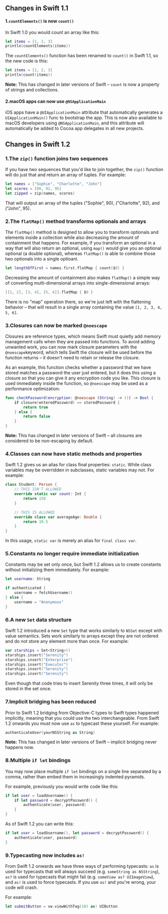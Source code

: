 ## **Changes in Swift 1.1**

#### 1.`countElements()` is now `count()`

In Swift 1.0 you would count an array like this:

```swift
let items = [1, 2, 3]
println(countElements(items))
```

The `countElements()` function has been renamed to `count()` in Swift 1.1, so the new code is this:

```swift
let items = [1, 2, 3]
println(count(items))
```

**Note:** This has changed in later versions of Swift – `count` is now a property of strings and collections.



#### 2.macOS apps can now use `@NSApplicationMain`

iOS apps have a `@UIApplicationMain` attribute that automatically generates a `UIApplicationMain()` func to bootstrap the app. This is now also available to macOS developers using `@NSApplicationMain`, and this attribute will automatically be added to Cocoa app delegates in all new projects.

## Changes in Swift 1.2

### 1.The `zip()` function joins two sequences

If you have two sequences that you'd like to join together, the `zip()` function will do just that and return an array of tuples. For example:

```swift
let names = ["Sophie", "Charlotte", "John"]
let scores = [90, 92, 95]
let zipped = zip(names, scores)
```

That will output an array of the tuples ("Sophie", 90), ("Charlotte", 92), and ("John", 95).

### 2.The `flatMap()` method transforms optionals and arrays

The `flatMap()` method is designed to allow you to transform optionals and elements inside a collection while also decreasing the amount of containment that happens. For example, if you transform an optional in a way that will also return an optional, using `map()` would give you an optional optional (a double optional), whereas `flatMap()` is able to combine those two optionals into a single optioanl.

```swift
let lengthOfFirst = names.first.flatMap { count($0) }
```

Decreasing the amount of containment also makes `flatMap()` a simple way of converting multi-dimensional arrays into single-dimensional arrays:

```swift
[[1, 2], [3, 4], [5, 6]].flatMap { $0 }
```

There is no "map" operation there, so we're just left with the flattening behavior – that will result in a single array containing the value `[1, 2, 3, 4, 5, 6]`.

### 3.Closures can now be marked `@noescape`

Closures are reference types, which means Swift must quietly add memory management calls when they are passed into functions. To avoid adding unwanted work, you can now mark closure parameters with the `@noescape`keyword, which tells Swift the closure will be used before the function returns – it doesn't need to retain or release the closure.

As an example, this function checks whether a password that we have stored matches a password the user just entered, but it does this using a closure so that you can give it any encryption code you like. This closure is used immediately inside the function, so `@noescape` may be used as a performance optimization:

```swift
func checkPassword(encryption: @noescape (String) -> ()) -> Bool {
    if closure(enteredPassword) == storedPassword {
        return true
    } else {
        return false
    }
}
```

**Note:** This has changed in later versions of Swift – all closures are considered to be non-escaping by default.

### 4.Classes can now have static methods and properties

Swift 1.2 gives us an alias for class final properties: `static`. While class variables may be overridden in subclasses, static variables may not. For example:

```swift
class Student: Person {
    // THIS ISN'T ALLOWED
    override static var count: Int {
        return 150
    }

    // THIS IS ALLOWED
    override class var averageAge: Double {
        return 19.5
    }
}
```

In this usage, `static var` is merely an alias for `final class var`.

### 5.Constants no longer require immediate initialization

Constants may be set only once, but Swift 1.2 allows us to create constants without initializing them immediately. For example:

```swift
let username: String

if authenticated {
    username = fetchUsername()
} else {
    username = "Anonymous"
}
```

### 6.A new `Set` data structure

Swift 1.2 introduced a new `Set` type that works similarly to `NSSet` except with value semantics. Sets work similarly to arrays except they are not ordered and do not store any element more than once. For example:

```swift
var starships = Set<String>()
starships.insert("Serenity")
starships.insert("Enterprise")
starships.insert("Executor")
starships.insert("Serenity")
starships.insert("Serenity")
```

Even though that code tries to insert Serenity three times, it will only be stored in the set once.

### 7.Implicit bridging has been reduced

Prior to Swift 1.2 bridging from Objective-C types to Swift types happened implicitly, meaning that you could use the two interchangeable. From Swift 1.2 onwards you must now use `as` to typecast these yourself. For example:

```swift
authenticateUser(yourNSString as String)
```

**Note:** This has changed in later versions of Swift – implicit bridging never happens now.

### 8.Multiple `if let` bindings

You may now place multiple `if let` bindings on a single line separated by a comma, rather than embed them in increasingly indented pyramids.

For example, previously you would write code like this:

```swift
if let user = loadUsername() {
    if let password = decryptPassword() {
        authenticate(user, password)
    }
}
```

As of Swift 1.2 you can write this:

```swift
if let user = loadUsername(), let password = decryptPassword() {
    authenticate(user, password)
}
```

### 9.Typecasting now includes `as!`

From Swift 1.2 onwards we have three ways of performing typecasts: `as` is used for typecasts that will always succeed (e.g. `someString as NSString`), `as?` is used for typecasts that might fail (e.g. `someView as? UIImageView`), and `as!` is used to force typecasts. If you use `as!` and you're wrong, your code will crash.

For example:

```swift
let submitButton = vw.viewWithTag(10) as! UIButton
```





